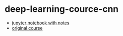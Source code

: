 # deep-learning-cource-cnn

- [jupyter notebook with notes](main.ipynb)
- [original course](https://deeplearning.net)
